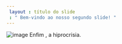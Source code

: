 ```yaml
---
 layout : título do slide
 : " Bem-vindo ao nosso segundo slide! "
---
```

![image](https://user-images.githubusercontent.com/82064004/115731208-55b2cf80-a35d-11eb-8f77-9ead7ec173a4.png)
Enfim , a hiprocrisia.
